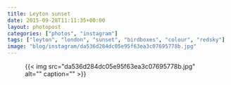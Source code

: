 ```yaml
---
title: Leyton sunset
date: 2015-09-28T11:11:35+00:00
layout: photopost
categories: ["photos", "instagram"]
tags: ["leyton", "london", "sunset", "birdboxes", "colour", "redsky"]
image: "blog/instagram/da536d284dc05e95f63ea3c07695778b.jpg"
---
```


<figure class="photo photo--square">
  {{< img src="da536d284dc05e95f63ea3c07695778b.jpg" alt="" caption="" >}}

</figure>


